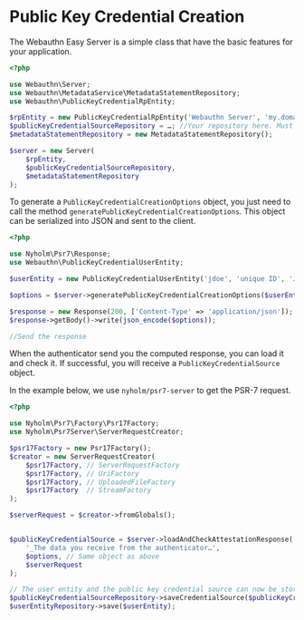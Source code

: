 Public Key Credential Creation
==============================

The Webauthn Easy Server is a simple class that have the basic features for your application.

```php
<?php

use Webauthn\Server;
use Webauthn\MetadataService\MetadataStatementRepository;
use Webauthn\PublicKeyCredentialRpEntity;

$rpEntity = new PublicKeyCredentialRpEntity('Webauthn Server', 'my.domain.com');
$publicKeyCredentialSourceRepository = …; //Your repository here. Must implement Webauthn\PublicKeyCredentialSourceRepository
$metadataStatementRepository = new MetadataStatementRepository();

$server = new Server(
    $rpEntity,
    $publicKeyCredentialSourceRepository,
    $metadataStatementRepository
);
```

To generate a `PublicKeyCredentialCreationOptions` object, you just need to call the method `generatePublicKeyCredentialCreationOptions`.
This object can be serialized into JSON and sent to the client.

```php
<?php

use Nyholm\Psr7\Response;
use Webauthn\PublicKeyCredentialUserEntity;

$userEntity = new PublicKeyCredentialUserEntity('jdoe', 'unique ID', 'John Doe');

$options = $server->generatePublicKeyCredentialCreationOptions($userEntity);

$response = new Response(200, ['Content-Type' => 'application/json']);
$response->getBody()->write(json_encode($options));

//Send the response
```

When the authenticator send you the computed response, you can load it and check it.
If successful, you will receive a `PublicKeyCredentialSource` object.

In the example below, we use `nyholm/psr7-server` to get the PSR-7 request.
```php
<?php

use Nyholm\Psr7\Factory\Psr17Factory;
use Nyholm\Psr7Server\ServerRequestCreator;

$psr17Factory = new Psr17Factory();
$creator = new ServerRequestCreator(
    $psr17Factory, // ServerRequestFactory
    $psr17Factory, // UriFactory
    $psr17Factory, // UploadedFileFactory
    $psr17Factory  // StreamFactory
);

$serverRequest = $creator->fromGlobals();


$publicKeyCredentialSource = $server->loadAndCheckAttestationResponse(
    '_The data you receive from the authenticator…',
    $options, // Same object as above
    $serverRequest
);

// The user entity and the public key credential source can now be stored using theeir repository
$publicKeyCredentialSourceRepository->saveCredentialSource($publicKeyCredentialSource);
$userEntityRepository->save($userEntity);
```
